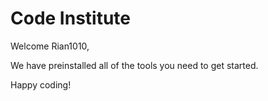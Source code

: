 # Code Institute

Welcome Rian1010,

We have preinstalled all of the tools you need to get started.

Happy coding!